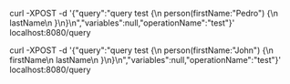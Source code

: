 curl -XPOST -d '{"query":"query test {\n person(firstName:\"Pedro\") {\n lastName\n }\n}\n","variables":null,"operationName":"test"}' localhost:8080/query


curl -XPOST -d '{"query":"query test {\n person(firstName:\"John\") {\n firstName\n lastName\n }\n}\n","variables":null,"operationName":"test"}' localhost:8080/query